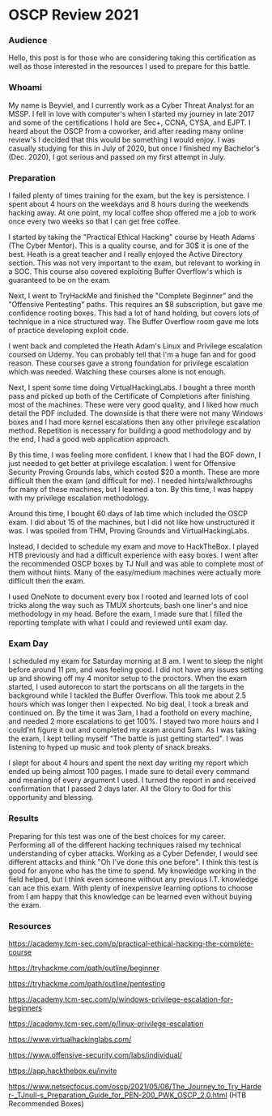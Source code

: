 # OSCP Review 2021

### Audience
Hello, this post is for those who are considering taking this certification as well as those interested in the resources I used to prepare for this battle.  

### Whoami

My name is Beyviel, and I currently work as a Cyber Threat Analyst for an MSSP. I fell in love with computer's when I started my journey in late 2017 and some of the certifications I hold are Sec+, CCNA, CYSA, and EJPT. I heard about the OSCP from a coworker, and after reading many online review's I decided that this would be something I would enjoy. I was casually studying for this in July of 2020, but once I finished my Bachelor's (Dec. 2020), I got serious and passed on my first attempt in July. 

### Preparation 

I failed plenty of times training for the exam, but the key is persistence. I spent about 4 hours on the weekdays and 8 hours during the weekends hacking away. At one point, my local coffee shop offered me a job to work once every two weeks so that I can get free coffee. 

I started by taking the "Practical Ethical Hacking" course by Heath Adams (The Cyber Mentor). This is a quality course, and for 30$ it is one of the best. Heath is a great teacher and I really enjoyed the Active Directory section. This was not very important to the exam, but relevant to working in a SOC. This course also covered exploiting Buffer Overflow's which is guaranteed to be on the exam. 

Next, I went to TryHackMe and finished the "Complete Beginner" and the "Offensive Pentesting" paths. This requires an $8 subscription, but gave me confidence rooting boxes. This had a lot of hand holding, but covers lots of technique in a nice structured way. The Buffer Overflow room gave me lots of practice developing exploit code.

I went back and completed the Heath Adam's Linux and Privilege escalation coursed on Udemy. You can probably tell that I'm a huge fan and for good reason. These courses gave a strong foundation for privilege escalation which was needed. Watching these courses alone is not enough. 

Next, I spent some time doing VirtualHackingLabs. I bought a three month pass and picked up both of the Certificate of Completions after finishing most of the machines. These were very good quality, and I liked how much detail the PDF included. The downside is that there were not many Windows boxes and I had more kernel escalations then any other privilege escalation method. Repetition is necessary for building a good methodology and by the end, I had a good web application approach.

By this time, I was feeling more confident. I knew that I had the BOF down, I just needed to get better at privilege escalation. 
I went for Offensive Security Proving Grounds labs, which costed $20 a month. These are more difficult then the exam (and difficult for me). I needed hints/walkthroughs for many of these machines, but I learned a ton. By this time, I was happy with my privilege escalation methodology. 

Around this time, I bought 60 days of lab time which included the OSCP exam. I did about 15 of the machines, but I did not like how unstructured it was. I was spoiled from THM, Proving Grounds and VirtualHackingLabs. 

Instead, I decided to schedule my exam and move to HackTheBox. I played HTB previously and had a difficult experience with easy boxes. I went after the recommended OSCP boxes by TJ Null and was able to complete most of them without hints. Many of the easy/medium machines were actually more difficult then the exam. 

I used OneNote to document every box I rooted and learned lots of cool tricks along the way such as TMUX shortcuts, bash one liner's and nice methodology in my head. Before the exam, I made sure that I filled the reporting template with what I could and reviewed until exam day. 

### Exam Day
I scheduled my exam for Saturday morning at 8 am. I went to sleep the night before around 11 pm, and was feeling good. I did not have any issues setting up and showing off my 4 monitor setup to the proctors. When the exam started, I used autorecon to start the portscans on all the targets in the background while I tackled the Buffer Overflow. This took me about 2.5 hours which was longer then I expected. No big deal, I took a break and continued on. By the time it was 3am, I had a foothold on every machine, and needed 2 more escalations to get 100%. I stayed two more hours and I could'nt figure it out and completed my exam around 5am. As I was taking the exam, I kept telling myself "The battle is just getting started". I was listening to hyped up music and took plenty of snack breaks. 

I slept for about 4 hours and spent the next day writing my report which ended up being almost 100 pages. I made sure to detail every command and meaning of every argument I used. I turned the report in and received confirmation that I passed 2 days later. All the Glory to God for this opportunity and blessing.

### Results 

Preparing for this test was one of the best choices for my career. Performing all of the different hacking techniques raised my technical understanding of cyber attacks. Working as a Cyber Defender, I would see different attacks and think "Oh I've done this one before". I think this test is good for anyone who has the time to spend. My knowledge working in the field helped, but I think even someone without any previous I.T. knowledge can ace this exam. With plenty of inexpensive learning options to choose from I am happy that this knowledge can be learned even without buying the exam. 

### Resources

https://academy.tcm-sec.com/p/practical-ethical-hacking-the-complete-course

https://tryhackme.com/path/outline/beginner

https://tryhackme.com/path/outline/pentesting

https://academy.tcm-sec.com/p/windows-privilege-escalation-for-beginners

https://academy.tcm-sec.com/p/linux-privilege-escalation

https://www.virtualhackinglabs.com/

https://www.offensive-security.com/labs/individual/

https://app.hackthebox.eu/invite

https://www.netsecfocus.com/oscp/2021/05/06/The_Journey_to_Try_Harder-_TJnull-s_Preparation_Guide_for_PEN-200_PWK_OSCP_2.0.html (HTB Recommended Boxes)

